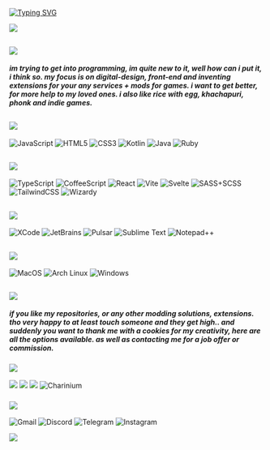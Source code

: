 <a href="https://git.io/typing-svg"><img src="https://readme-typing-svg.demolab.com?font=Fira+Code&duration=2500&pause=1000&color=C5C5C5&center=true&vCenter=true&width=500&lines=Heyo!+Here+Clement's+workplace.;Che!+Ac%C3%A1+est%C3%A1+el+laburo+de+Clemente.;Fala+a%C3%AD!+Aqui+%C3%A9+o+trampo+do+Clemente.;%D0%9F%D1%80%D0%B8%D0%B2%D0%B5%D1%82!+%D0%97%D0%B4%D0%B5%D1%81%D1%8C+%D1%80%D0%B0%D0%B1%D0%BE%D1%87%D0%B5%D0%B5+%D0%BC%D0%B5%D1%81%D1%82%D0%BE+%D0%9A%D0%BB%D0%B5%D0%BC%D0%B5%D0%BD%D1%82%D0%B0.;Yo!+C%E2%80%99est+le+bureau+de+Cl%C3%A9ment.;Servus!+Hier+hackelt+der+Clement.;%E3%81%8A%E3%81%A3%E3%81%99%EF%BC%81%E3%82%AF%E3%83%AC%E3%83%9E%E3%83%B3%E3%81%AE%E8%81%B7%E5%A0%B4%E3%81%A0%E3%82%88%EF%BC%81" alt="Typing SVG" /></a>

<img src="https://i.imgur.com/Ujy02bg.png">

## <img src="https://i.imgur.com/GTnFQwR.png">

_**im trying to get into programming, im quite new to it, well how can i put it, i think so. my focus is on digital-design, front-end and inventing extensions for your any services + mods for games. i want to get better, for more help to my loved ones. i also like rice with egg, khachapuri, phonk and indie games.**_

## <img src="https://i.imgur.com/LMXhKoG.png">
![JavaScript](https://img.shields.io/badge/JavaScript-F7DF1E?style=for-the-badge&labelColor=black&logo=javascript&logoColor=F7DF1E)
![HTML5](https://img.shields.io/badge/HTML-E34F26?style=for-the-badge&labelColor=black&logo=html5&logoColor=E34F26)
![CSS3](https://img.shields.io/badge/CSS-%231572B6.svg?style=for-the-badge&labelColor=black&logo=css&logoColor=blue)
![Kotlin](https://img.shields.io/badge/Kotlin-7F52FF?style=for-the-badge&labelColor=black&logo=kotlin&logoColor=7F52FF)
![Java](https://img.shields.io/badge/Java-C5C5C5?style=for-the-badge&labelColor=black&logo=java&logoColor=F7DF1E)
![Ruby](https://img.shields.io/badge/Ruby-CC342D?style=for-the-badge&labelColor=black&logo=ruby&logoColor=CC342D)


## <img src="https://i.imgur.com/DWlasQK.png">
![TypeScript](https://img.shields.io/badge/TypeScript-3178C6?style=for-the-badge&labelColor=black&logo=typescript&logoColor=3178C6)
![CoffeeScript](https://img.shields.io/badge/CoffeeScript-2F2625?style=for-the-badge&labelColor=black&logo=coffeescript&logoColor=2F2625)
![React](https://img.shields.io/badge/React-61DAFB?style=for-the-badge&labelColor=black&logo=react&logoColor=61DAFB)
![Vite](https://img.shields.io/badge/Vite-646CFF?style=for-the-badge&labelColor=black&logo=vite&logoColor=646CFF)
![Svelte](https://img.shields.io/badge/Svelte-FF3E00?style=for-the-badge&labelColor=black&logo=svelte&logoColor=FF3E00)
![SASS+SCSS](https://img.shields.io/badge/SASS/SCSS-CC6699?style=for-the-badge&labelColor=black&logo=sass&logoColor=CC6699)
![TailwindCSS](https://img.shields.io/badge/TailwindCSS-06B6D4?style=for-the-badge&labelColor=black&logo=tailwindcss&logoColor=06B6D4)
![Wizardy](https://img.shields.io/badge/CSS_Wizardy-F43059?style=for-the-badge&labelColor=black&logo=csswizardry&logoColor=F43059)

## <img src="https://i.imgur.com/1O4PcTu.png">
![XCode](https://img.shields.io/badge/XCode-147EFB?style=for-the-badge&labelColor=black&logo=xcode&logoColor=147EFB)
![JetBrains](https://img.shields.io/badge/JetBrains-000000?style=for-the-badge&labelColor=black&logo=jetbrains&logoColor=white)
![Pulsar](https://img.shields.io/badge/Pulsar-C5C5C5?style=for-the-badge&labelColor=gray&logo=pulsar&logoColor=gray)
![Sublime Text](https://img.shields.io/badge/Sublime_Text-FF9800?style=for-the-badge&labelColor=black&logo=sublimetext&logoColor=FF9800)
![Notepad++](https://img.shields.io/badge/Notepad++-90E59A?style=for-the-badge&labelColor=black&logo=notepadplusplus&logoColor=90E59A)

## <img src="https://i.imgur.com/ljoHvWp.png">
![MacOS](https://img.shields.io/badge/MacOS-000000?style=for-the-badge&labelColor=black&logo=macos&logoColor=white)
![Arch Linux](https://img.shields.io/badge/Arch_Linux-1793D1?style=for-the-badge&labelColor=black&logo=archlinux&logoColor=1793D1)
![Windows](https://img.shields.io/badge/Windows_+_Seelen_UI-C5C5C5?style=for-the-badge&labelColor=C5C5C5&logo=windows&logoColor=white)

## <img src="https://i.imgur.com/Py8Kjm0.png">
_**if you like my repositories, or any other modding solutions, extensions. tho very happy to at least touch someone and they get high.. and suddenly you want to thank me with a cookies for my creativity, here are all the options available. as well as contacting me for a job offer or commission.**_

### <img src="https://i.imgur.com/qzvjn66.png">
<a href="https://ko-fi.com/kzheps" target="_blank"><img src="https://img.shields.io/badge/KoFi-C25A14?style=for-the-badge&labelColor=black&logo=kofi&logoColor=C25A14" target="_blank"></a>
<a href="https://patreon.com/kzheps" target="_blank"><img src="https://img.shields.io/badge/Patreon-000000?style=for-the-badge&labelColor=black&logo=patreon&logoColor=white" target="_blank"></a>
<a href="https://boosty.to/kzheps" target="_blank"><img src="https://img.shields.io/badge/Boosty-F15F2C?style=for-the-badge&labelColor=black&logo=boosty&logoColor=F15F2C" target="_blank"></a>
![Charinium](https://img.shields.io/badge/Charinium-000000?style=for-the-badge&labelColor=c5c5c5&logo=charinium&logoColor=white) 

### <img src="https://i.imgur.com/9KwWAN9.png">
![Gmail](https://img.shields.io/badge/clementshoidlin@gmail.com-EA4335?style=for-the-badge&labelColor=black&logo=gmail&logoColor=EA4335)
![Discord](https://img.shields.io/badge/piewithspace-5865F2?style=for-the-badge&labelColor=black&logo=discord&logoColor=5865F2)
![Telegram](https://img.shields.io/badge/@kzhepsoffers-26A5E4?style=for-the-badge&labelColor=black&logo=telegram&logoColor=26A5E4)
![Instagram](https://img.shields.io/badge/@shoidlin-FF0069?style=for-the-badge&labelColor=black&logo=instagram&logoColor=FF0069)

<img src="https://i.imgur.com/Ujy02bg.png">
